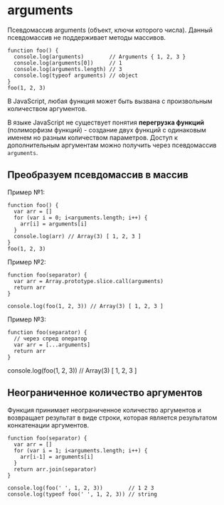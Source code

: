 # arguments
Псевдомассив arguments (объект, ключи которого числа). Данный псевдомассив не поддерживает методы массивов.

    function foo() {
      console.log(arguments)        // Arguments { 1, 2, 3 }
      console.log(arguments[0])     // 1
      console.log(arguments.length) // 3
      console.log(typeof arguments) // object
    }
    foo(1, 2, 3)

В JavaScript, любая функция может быть вызвана с произвольным количеством аргументов.  

В языке JavaScript не существует понятия **перегрузка функций** (полиморфизм функций) - создание двух функций с одинаковым именем но разным количеством параметров. Доступ к дополнительным аргументам можно получить через псевдомассив `arguments`.

## Преобразуем псевдомассив в массив

Пример №1:

    function foo() {
      var arr = []
      for (var i = 0; i<arguments.length; i++) {
        arr[i] = arguments[i]
      }
      console.log(arr) // Array(3) [ 1, 2, 3 ]
    }
    foo(1, 2, 3)

Пример №2:

    function foo(separator) {
      var arr = Array.prototype.slice.call(arguments)
      return arr
    }

    console.log(foo(1, 2, 3)) // Array(3) [ 1, 2, 3 ]

Пример №3:

    function foo(separator) {
      // через спред оператор
      var arr = [...arguments]
      return arr
    }

console.log(foo(1, 2, 3)) // Array(3) [ 1, 2, 3 ]


## Неограниченное количество аргументов
Функция принимает неограниченное количество аргументов и возвращает результат в виде строки, которая является результатом конкатенации аргументов.

    function foo(separator) {
      var arr = []
      for (var i = 1; i<arguments.length; i++) {
        arr[i-1] = arguments[i]
      }
      return arr.join(separator)
    }

    console.log(foo(' ', 1, 2, 3))        // 1 2 3
    console.log(typeof foo(' ', 1, 2, 3)) // string
